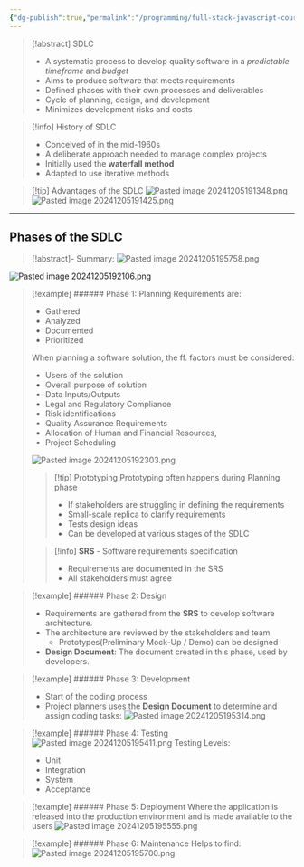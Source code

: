```yaml
---
{"dg-publish":true,"permalink":"/programming/full-stack-javascript-course-by-ibm-coursera/001-introduction-to-software-engineering/module-1-sdlc-software-development-lifecycle/002-sdlc-and-its-phases/","tags":["programming","softwareengineering","softwaredevelopment","SDLC"]}
---
```



> [!abstract] SDLC
>
> - A systematic process to develop quality software in a _predictable timeframe_ and _budget_
> - Aims to produce software that meets requirements
> - Defined phases with their own processes and deliverables
> - Cycle of planning, design, and development
> - Minimizes development risks and costs

> [!info] History of SDLC
>
> - Conceived of in the mid-1960s
> - A deliberate approach needed to manage complex projects
> - Initially used the **waterfall method**
> - Adapted to use iterative methods

> [!tip] Advantages of the SDLC
> ![Pasted image 20241205191348.png](/img/user/Misc/attachments/Pasted%20image%2020241205191348.png)
> ![Pasted image 20241205191425.png](/img/user/Misc/attachments/Pasted%20image%2020241205191425.png)

---

## Phases of the SDLC

> [!abstract]- Summary:
> ![Pasted image 20241205195758.png](/img/user/Misc/attachments/Pasted%20image%2020241205195758.png)

![Pasted image 20241205192106.png](/img/user/Misc/attachments/Pasted%20image%2020241205192106.png)

> [!example] ###### Phase 1: Planning
> Requirements are:
>
> - Gathered
> - Analyzed
> - Documented
> - Prioritized
>
> When planning a software solution, the ff. factors must be considered:
>
> - Users of the solution
> - Overall purpose of solution
> - Data Inputs/Outputs
> - Legal and Regulatory Compliance
> - Risk identifications
> - Quality Assurance Requirements
> - Allocation of Human and Financial Resources,
> - Project Scheduling
>
> ![Pasted image 20241205192303.png](/img/user/Misc/attachments/Pasted%20image%2020241205192303.png)
>
> > [!tip] Prototyping
> > Prototyping often happens during Planning phase
> >
> > - If stakeholders are struggling in defining the requirements
> > - Small-scale replica to clarify requirements
> > - Tests design ideas
> > - Can be developed at various stages of the SDLC
>
> > [!info] **SRS** - Software requirements specification
> >
> > - Requirements are documented in the SRS
> > - All stakeholders must agree

> [!example] ###### Phase 2: Design
>
> - Requirements are gathered from the **SRS** to develop software architecture.
> - The architecture are reviewed by the stakeholders and team
>   - Prototypes(Preliminary Mock-Up / Demo) can be designed
> - **Design Document**: The document created in this phase, used by developers.

> [!example] ###### Phase 3: Development
>
> - Start of the coding process
> - Project planners uses the **Design Document** to determine and assign coding tasks:
>   ![Pasted image 20241205195314.png](/img/user/Misc/attachments/Pasted%20image%2020241205195314.png)

> [!example] ###### Phase 4: Testing
> ![Pasted image 20241205195411.png](/img/user/Misc/attachments/Pasted%20image%2020241205195411.png)
> Testing Levels:
>
> - Unit
> - Integration
> - System
> - Acceptance

> [!example] ###### Phase 5: Deployment
> Where the application is released into the production environment and is made available to the users
> ![Pasted image 20241205195555.png](/img/user/Misc/attachments/Pasted%20image%2020241205195555.png)

> [!example] ###### Phase 6: Maintenance
> Helps to find:
> ![Pasted image 20241205195700.png](/img/user/Misc/attachments/Pasted%20image%2020241205195700.png)
